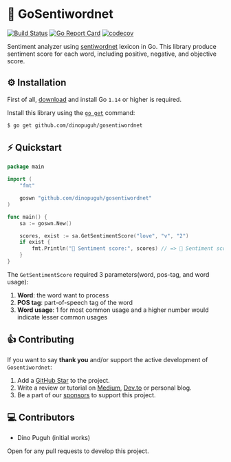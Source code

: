 # 💬 GoSentiwordnet

[![Build Status](https://travis-ci.com/dinopuguh/gosentiwordnet.svg?branch=master)](https://travis-ci.com/dinopuguh/gosentiwordnet)
[![Go Report Card](https://goreportcard.com/badge/github.com/dinopuguh/gosentiwordnet)](https://goreportcard.com/report/github.com/dinopuguh/gosentiwordnet)
[![codecov](https://codecov.io/gh/dinopuguh/gosentiwordnet/branch/master/graph/badge.svg)](https://codecov.io/gh/dinopuguh/gosentiwordnet)

Sentiment analyzer using [sentiwordnet](https://github.com/aesuli/SentiWordNet) lexicon in Go. This library produce sentiment score for each word, including positive, negative, and objective score.

## ⚙ Installation

First of all, [download](https://golang.org/dl/) and install Go `1.14` or higher is required.

Install this library using the [`go get`](https://golang.org/cmd/go/#hdr-Add_dependencies_to_current_module_and_install_them) command:

```bash
$ go get github.com/dinopuguh/gosentiwordnet
```

## ⚡ Quickstart

```go
package main

import (
    "fmt"

    goswn "github.com/dinopuguh/gosentiwordnet"
)

func main() {
    sa := goswn.New()

    scores, exist := sa.GetSentimentScore("love", "v", "2")
    if exist {
        fmt.Println("💬 Sentiment score:", scores) // => 💬 Sentiment score: {1 0 0}
    }
}
```

The `GetSentimentScore` required 3 parameters(word, pos-tag, and word usage):

1. **Word**: the word want to process
2. **POS tag**: part-of-speech tag of the word
3. **Word usage**: 1 for most common usage and a higher number would indicate lesser common usages

## 👍 Contributing

If you want to say **thank you** and/or support the active development of `Gosentiwordnet`:

1. Add a [GitHub Star](https://github.com/dinopuguh/gosentiwordnet/stargazers) to the project.
2. Write a review or tutorial on [Medium](https://medium.com/), [Dev.to](https://dev.to/) or personal blog.
3. Be a part of our [sponsors](https://github.com/sponsors/dinopuguh) to support this project.

## 💻 Contributors

- Dino Puguh (initial works)

Open for any pull requests to develop this project.
